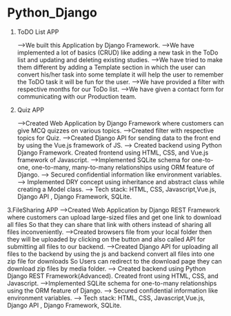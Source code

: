 # Python_Django

1. ToDO List APP

   -->We built this Application by Django Framework.
   -->We have implemented a lot of basics (CRUD) like adding a new task in the ToDo list and updating and deleting existing studies. 
   -->We have tried to make them different by adding a Template section in which the user can convert his/her task into some template it will help the user to remember the ToDO task it will be fun for the user.
   -->We have provided a filter with respective months for our ToDo list.
   -->We have given a contact form for communicating with our Production team.

2. Quiz APP

   -->Created Web Application by Django Framework where customers can give MCQ quizzes on various topics.
   -->Created filter with respective topics for Quiz.
   -->Created Django API for sending data to the front end by using the Vue.js framework of JS.
   --> Created backend using Python Django Framework. Created frontend using HTML, CSS, and Vue.js framework of Javascript.
   -->Implemented SQLite schema for one-to-one, one-to-many, many-to-many relationships using ORM feature of Django.
   --> Secured confidential information like environment variables. 
   --> Implemented DRY concept using inheritance and abstract class while creating a Model class.
   --> Tech stack: HTML, CSS, Javascript,Vue.js, Django API , Django Framework, SQLite.

3.FileSharing APP
   -->Created Web Application by Django REST Framework where customers can upload large-sized files and get one link to download all files So that they can share that link with others instead of sharing all files inconveniently.
   -->Created browsers file from your local folder then they will be uploaded by clicking on the button and also called API for submitting all files to our backend.
   -->Created Django API for uploading all files to the backend by using the js and backend convert all files into one zip file for downloads So Users can redirect to the download page they can download zip files by media folder.
   --> Created backend using Python Django REST Framework(Advanced). Created front using HTML, CSS, and Javascript.
   -->Implemented SQLite schema for one-to-many relationships using the ORM feature of Django.
   --> Secured confidential information like environment variables. 
   --> Tech stack: HTML, CSS, Javascript,Vue.js, Django API , Django Framework, SQLite.
   
